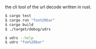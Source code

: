 the cli tool of the url decode written in rust.

```sh
$ cargo test
$ cargo run "foo%20bar"
$ cargo build
$ ./target/debug/udrs

$ udrs --help
$ udrs "foo%20bar"
```
